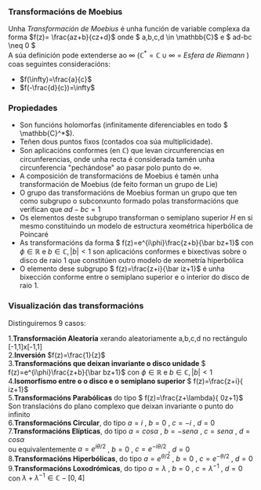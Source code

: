     

### Transformacións de Moebius

Unha _Transformación de Moebius_ é unha función de variable complexa da forma $f(z)= \frac{az+b}{cz+d}$ onde $ a,b,c,d \in \mathbb{C}$ e $ ad-bc \neq 0 $ <br>
A súa definición pode extenderse ao $\infty$ $(\mathbb{C} ^*=\mathbb{C} \cup {\infty}$ = _Esfera de Riemann_ ) coas seguintes consideracións:

- $f(\infty)=\frac{a}{c}$
- $f(-\frac{d}{c})=\infty$

### Propiedades

- Son funcións holomorfas (infinitamente diferenciables en todo $ \mathbb{C}^*$).
- Teñen dous puntos fixos (contados coa súa multiplicidade).
- Son aplicacións conformes (en $\mathbb{C}$) que levan circunferencias en circunferencias, onde unha recta é considerada tamén unha circunferencia "pechándose" ao pasar polo punto do $\infty$.
- A composición de transformacións de Moebius é tamén unha transformación de Moebius (de feito forman un grupo de Lie)
- O grupo das transformacións de Moebius forman un grupo que ten como subgrupo o subconxunto formado polas transformacións que verifican que $ad-bc=1$
- Os elementos deste subgrupo transforman o semiplano superior _H_ en si mesmo constituindo un modelo de estructura xeométrica hiperbólica de Poincaré 
- As transformacións da forma $ f(z)=e^{i\phi}\frac{z+b}{\bar bz+1}$ con $\phi \in \mathbb{R}$ e $b \in \mathbb{C}, |b|<1$ son aplicacións conformes e bixectivas sobre o disco de raio 1 que constitúen outro modelo de xeometría hiperbólica
- O elemento dese subgrupo $ f(z)=\frac{z+i}{\bar iz+1}$ é unha bixección conforme entre o semiplano superior e o interior do disco de raio 1.


### Visualización das transformacións

Distinguiremos 9 casos:

1.**Transformación Aleatoria** xerando aleatoriamente a,b,c,d no rectángulo [-1,1]x[-1,1] <br>
2.**Inversión** $f(z)=\frac{1}{z}$<br>
3.**Transformacións que deixan invariante o disco unidade** $ f(z)=e^{i\phi}\frac{z+b}{\bar bz+1}$ con $\phi \in \mathbb{R}$ e $b \in \mathbb{C}, |b|<1$ <br>
4.**Isomorfismo entre o o disco e o semiplano superior** $ f(z)=\frac{z+i}{ iz+1}$ <br>
5.**Transformacións Parabólicas** do tipo $ f(z)=\frac{z+\lambda}{ 0z+1}$ Son translacións do plano complexo que deixan invariante o punto do infinito<br>
6.**Transformacións Circular**, do tipo $a=i$ , $b=0$ , $c=-i$ , $d=0$<br>
7.**Transformacións Elípticas**, do tipo $a=cos\alpha$ , $b=-sen\alpha$ , $c=sen\alpha$ , $d=cos\alpha$<br> ou equivalentemente $a=e^{i\theta/2}$ , $b=0$ , $c=e^{-i\theta/2}$ , $d=0$<br>
8.**Transformacións Hiperbólicas**, do tipo $a=e^{\theta/2}$ , $b=0$ , $c=e^{-\theta/2}$ , $d=0$<br>
9.**Transformacións Loxodrómicas**, do tipo $a=\lambda$ , $b=0$ , $c=\lambda^{-1}$ , $d=0$ con $\lambda + \lambda^{-1} \in \mathbb{C} - [0,4]$ <br>
